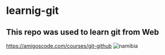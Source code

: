 # learnig-git

## This repo was used to learn git from Web
https://amigoscode.com/courses/git-github
![namibia](https://user-images.githubusercontent.com/49780187/132260791-61af5c80-e435-4d91-a450-c99a53ad53b2.jpg)

